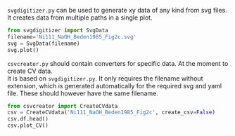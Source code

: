 `svgdigitizer.py` can be used to generate xy data of any kind from svg files. It creates data from multiple paths in a single plot.  
 
```python
from svgdigitizer import SvgData
filename='Ni111_NaOH_Beden1985_Fig2c.svg'
svg = SvgData(filename)
svg.plot()
```

`csvcreater.py` should contain converters for specific data. At the moment to create CV data.   
It is based on `svgdigitizer.py`. It only requires the filename without extension, which is generated automatically for the required svg and yaml file. These should however have the same filename.

```python
from csvcreater import CreateCVdata
csv = CreateCVdata('Ni111_NaOH_Beden1985_Fig2c', create_csv=False)
csv.df.head()
csv.plot_CV()
```
